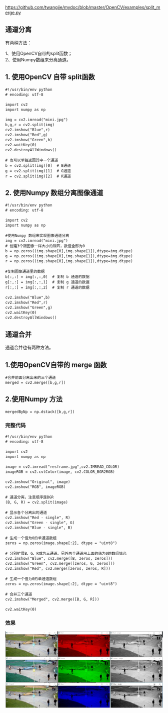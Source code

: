 https://github.com/twangjie/mydoc/blob/master/OpenCV/examples/split_merge.py

## 通道分离
有两种方法：

1、使用OpenCV自带的split函数；  
2、使用Numpy数组来分离通道。

## 1. 使用OpenCV 自带 split函数

```
#!/usr/bin/env python    
# encoding: utf-8    
  
import cv2    
import numpy as np    
  
img = cv2.imread("mini.jpg")  
b,g,r = cv2.split(img)  
cv2.imshow("Blue",r)  
cv2.imshow("Red",g)  
cv2.imshow("Green",b)  
cv2.waitKey(0)  
cv2.destroyAllWindows()  
  
# 也可以单独返回其中一个通道  
b = cv2.split(img)[0]  # B通道  
g = cv2.split(img)[1]  # G通道  
r = cv2.split(img)[2]  # R通道  
```

## 2. 使用Numpy 数组分离图像通道

```
#!/usr/bin/env python    
# encoding: utf-8    
  
import cv2    
import numpy as np    
  
#使用Numpy 数组来实现图像通道分离  
img = cv2.imread("mini.jpg")  
# 创建3个跟图像一样大小的矩阵，数值全部为0  
b = np.zeros((img.shape[0],img.shape[1]),dtype=img.dtype)  
g = np.zeros((img.shape[0],img.shape[1]),dtype=img.dtype)  
r = np.zeros((img.shape[0],img.shape[1]),dtype=img.dtype)  
  
#复制图像通道里的数据  
b[:,:] = img[:,:,0]  # 复制 b 通道的数据  
g[:,:] = img[:,:,1]  # 复制 g 通道的数据  
r[:,:] = img[:,:,2]  # 复制 r 通道的数据  
  
cv2.imshow("Blue",b)  
cv2.imshow("Red",r)  
cv2.imshow("Green",g)  
cv2.waitKey(0)  
cv2.destroyAllWindows() 
```

## 通道合并

通道合并也有两种方法。

## 1.使用OpenCV自带的 merge 函数

```
#合并前面分离出来的三个通道
merged = cv2.merge([b,g,r])    
```
## 2.使用Numpy 方法

```
mergedByNp = np.dstack([b,g,r])   
```

### 完整代码

```
#!/usr/bin/env python    
# encoding: utf-8    
  
import cv2    
import numpy as np    
  
image = cv2.imread("resframe.jpg",cv2.IMREAD_COLOR)
imageRGB = cv2.cvtColor(image, cv2.COLOR_BGR2RGB) 

cv2.imshow("Original", image)
cv2.imshow("RGB", imageRGB)

# 通道分离，注意顺序是BGR
(B, G, R) = cv2.split(image)

# 显示各个分离出的通道
cv2.imshow("Red - single", R)
cv2.imshow("Green - single", G)
cv2.imshow("Blue - single", B)

# 生成一个值为0的单通道数组
zeros = np.zeros(image.shape[:2], dtype = "uint8")

# 分别扩展B、G、R成为三通道。另外两个通道用上面的值为0的数组填充
cv2.imshow("Blue", cv2.merge([B, zeros, zeros]))
cv2.imshow("Green", cv2.merge([zeros, G, zeros]))
cv2.imshow("Red", cv2.merge([zeros, zeros, R]))

# 生成一个值为0的单通道数组
zeros = np.zeros(image.shape[:2], dtype = "uint8")

# 合并三个通道
cv2.imshow("Merged", cv2.merge([B, G, R]))

cv2.waitKey(0)
```
### 效果
![image](https://raw.githubusercontent.com/twangjie/mydoc/master/OpenCV/examples/result/split_merge.jpg)

